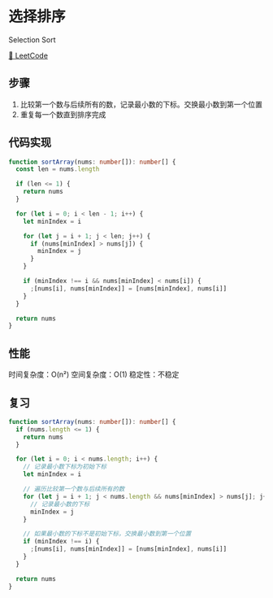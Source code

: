 # 选择排序

Selection Sort

[🔗 LeetCode](https://leetcode.cn/problems/sort-an-array/)

## 步骤

1. 比较第一个数与后续所有的数，记录最小数的下标。交换最小数到第一个位置
2. 重复每一个数直到排序完成

## 代码实现

```ts
function sortArray(nums: number[]): number[] {
  const len = nums.length

  if (len <= 1) {
    return nums
  }

  for (let i = 0; i < len - 1; i++) {
    let minIndex = i

    for (let j = i + 1; j < len; j++) {
      if (nums[minIndex] > nums[j]) {
        minIndex = j
      }
    }

    if (minIndex !== i && nums[minIndex] < nums[i]) {
      ;[nums[i], nums[minIndex]] = [nums[minIndex], nums[i]]
    }
  }

  return nums
}
```

## 性能

时间复杂度：O(n²)
空间复杂度：O(1)
稳定性：不稳定

## 复习

```ts
function sortArray(nums: number[]): number[] {
  if (nums.length <= 1) {
    return nums
  }

  for (let i = 0; i < nums.length; i++) {
    // 记录最小数下标为初始下标
    let minIndex = i

    // 遍历比较第一个数与后续所有的数
    for (let j = i + 1; j < nums.length && nums[minIndex] > nums[j]; j++) {
      // 记录最小数的下标
      minIndex = j
    }

    // 如果最小数的下标不是初始下标，交换最小数到第一个位置
    if (minIndex !== i) {
      ;[nums[i], nums[minIndex]] = [nums[minIndex], nums[i]]
    }
  }

  return nums
}
```
